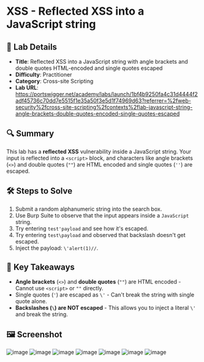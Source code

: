# XSS - Reflected XSS into a JavaScript string

## 📌 Lab Details
- **Title**: Reflected XSS into a JavaScript string with angle brackets and double quotes HTML-encoded and single quotes escaped
- **Difficulty**: Practitioner
- **Category**: Cross-site Scripting
- **Lab URL**: https://portswigger.net/academy/labs/launch/1bf4b9250fa4c31d4444f2adf45736c70dd7e5515f1e35a50f3e5d1f74969d63?referrer=%2fweb-security%2fcross-site-scripting%2fcontexts%2flab-javascript-string-angle-brackets-double-quotes-encoded-single-quotes-escaped

## 🔍 Summary
This lab has a **reflected XSS** vulnerability inside a JavaScript string. Your input is reflected into a `<script>` block, and characters like angle brackets (`<>`) and double quotes (`""`) are HTML encoded and single quotes (`''`) are escaped. 

## 🛠 Steps to Solve
1. Submit a random alphanumeric string into the search box.
2. Use Burp Suite to observe that the input appears inside a `JavaScript` string.
3. Try entering `test'payload` and see how it's escaped.
4. Try entering `test\payload` and observed that backslash doesn't get escaped.
5. Inject the payload: `\'alert(1)//`.

## 📖 Key Takeaways
- **Angle brackets** (`<>`) and **double quotes** (`""`) are HTML encoded - Cannot use `<script>` or `""` directly.
- Single quotes (`'`) are escaped as `\'` - Can't break the string with single quote alone.
- **Backslashes (`\`) are NOT escaped** - This allows you to inject a literal `\'` and break the string.

## 🖼️ Screenshot 
![image](https://github.com/user-attachments/assets/af14066f-f536-4d35-acb3-7d77682d5f79)
![image](https://github.com/user-attachments/assets/aa07455f-f81b-436f-842b-1a366d0a56c8)
![image](https://github.com/user-attachments/assets/9a60bc80-f7da-4624-bff4-221cb45f48e1)
![image](https://github.com/user-attachments/assets/4d98c8c4-a784-4b5e-9793-3c4d6674854d)
![image](https://github.com/user-attachments/assets/7fe8016e-f3ce-4109-9f14-745af49947bd)
![image](https://github.com/user-attachments/assets/33e24ab0-6ec6-4e5a-b565-795a8bf955b1)
![image](https://github.com/user-attachments/assets/9a6155d7-0cb3-4545-b082-131ce5be4c1b)
